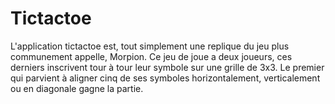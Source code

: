 # Tictactoe

L'application tictactoe est, tout simplement une replique du jeu plus communement appelle, Morpion.
Ce jeu de joue a deux joueurs, ces derniers inscrivent tour à tour leur symbole sur une grille de 3x3.
Le premier qui parvient à aligner cinq de ses symboles horizontalement, verticalement ou en diagonale gagne la partie.


